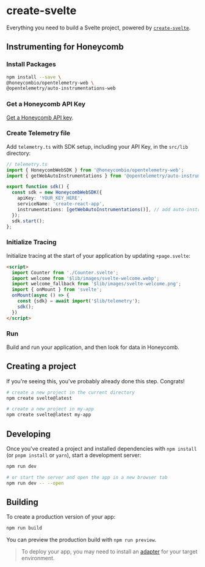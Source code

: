 # create-svelte

Everything you need to build a Svelte project, powered by [`create-svelte`](https://github.com/sveltejs/kit/tree/main/packages/create-svelte).

## Instrumenting for Honeycomb

### Install Packages

```sh
npm install --save \
@honeycombio/opentelemetry-web \
@opentelemetry/auto-instrumentations-web
```

### Get a Honeycomb API Key

[Get a Honeycomb API key](https://docs.honeycomb.io/quickstart/#create-a-honeycomb-account).

### Create Telemetry file

Add `telemetry.ts` with SDK setup, including your API Key, in the `src/lib` directory:

```ts
// telemetry.ts
import { HoneycombWebSDK } from '@honeycombio/opentelemetry-web';
import { getWebAutoInstrumentations } from '@opentelemetry/auto-instrumentations-web';

export function sdk() {
  const sdk = new HoneycombWebSDK({
    apiKey: 'YOUR_KEY_HERE',
    serviceName: 'create-react-app',
    instrumentations: [getWebAutoInstrumentations()], // add auto-instrumentation
  });
  sdk.start();
};
```

### Initialize Tracing

Initialize tracing at the start of your application by updating `+page.svelte`:

```html
<script>
  import Counter from './Counter.svelte';
  import welcome from '$lib/images/svelte-welcome.webp';
  import welcome_fallback from '$lib/images/svelte-welcome.png';
  import { onMount } from 'svelte';
  onMount(async () => {
    const {sdk} = await import('$lib/telemetry');
    sdk();
  })
</script>
```

### Run

Build and run your application, and then look for data in Honeycomb.

## Creating a project

If you're seeing this, you've probably already done this step. Congrats!

```bash
# create a new project in the current directory
npm create svelte@latest

# create a new project in my-app
npm create svelte@latest my-app
```

## Developing

Once you've created a project and installed dependencies with `npm install` (or `pnpm install` or `yarn`), start a development server:

```bash
npm run dev

# or start the server and open the app in a new browser tab
npm run dev -- --open
```

## Building

To create a production version of your app:

```bash
npm run build
```

You can preview the production build with `npm run preview`.

> To deploy your app, you may need to install an [adapter](https://kit.svelte.dev/docs/adapters) for your target environment.
